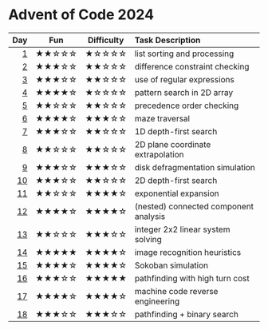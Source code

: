 # Advent of Code 2024

| Day      | Fun   | Difficulty | Task Description
| -------: | :---: | :--------: | :---------------
|  [1](01) | ★★☆☆☆ | ★☆☆☆☆      | list sorting and processing
|  [2](02) | ★★★☆☆ | ★★☆☆☆      | difference constraint checking
|  [3](03) | ★★★☆☆ | ★★☆☆☆      | use of regular expressions
|  [4](04) | ★★★★☆ | ★☆☆☆☆      | pattern search in 2D array
|  [5](05) | ★★☆☆☆ | ★★☆☆☆      | precedence order checking
|  [6](06) | ★★★★☆ | ★★★☆☆      | maze traversal
|  [7](07) | ★★★☆☆ | ★★☆☆☆      | 1D depth-first search
|  [8](08) | ★★☆☆☆ | ★★☆☆☆      | 2D plane coordinate extrapolation
|  [9](09) | ★★★☆☆ | ★★★☆☆      | disk defragmentation simulation
| [10](10) | ★★★☆☆ | ★★☆☆☆      | 2D depth-first search
| [11](11) | ★★☆☆☆ | ★★★★☆      | exponential expansion
| [12](12) | ★★★★☆ | ★★★★☆      | (nested) connected component analysis
| [13](13) | ★★☆☆☆ | ★★★☆☆      | integer 2x2 linear system solving
| [14](14) | ★★★★★ | ★★★★☆      | image recognition heuristics
| [15](15) | ★★★★☆ | ★★★★☆      | Sokoban simulation
| [16](16) | ★★★☆☆ | ★★★★★      | pathfinding with high turn cost
| [17](17) | ★★★★☆ | ★★★★☆      | machine code reverse engineering
| [18](18) | ★★★☆☆ | ★★★☆☆      | pathfinding + binary search
